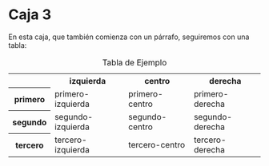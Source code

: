 <!--código de caja 3-->
<div id="cajatres">
<h1>Caja 3</h1>
<p>En esta caja, que también comienza con un párrafo, seguiremos con una tabla:
<table>
<caption>Tabla de Ejemplo</caption>
<tr>
<td class="vacio"></td>
<th>izquierda</th>
<th>centro</th>
<th>derecha</th>
</tr>
<tr>
<th>primero</th>
<td>primero-izquierda</td>
<td>primero-centro</td>
<td>primero-derecha</td>
</tr>
<tr>
<th>segundo</th>
<td>segundo-izquierda</td>
<td>segundo-centro</td>
<td>segundo-derecha</td>
</tr>
<tr>
<th>tercero</th>
<td>tercero-izquierda</td>
<td>tercero-centro</td>
<td>tercero-derecha</td>
</tr>
</table>
</div>
